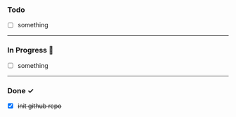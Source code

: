### Todo

- [ ] something

<hr>

### In Progress 🚧

- [ ] something

<hr>

### Done ✓


- [x] ~~init github repo~~
